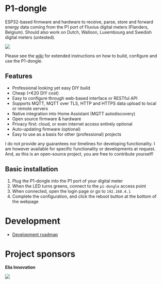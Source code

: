 # P1-dongle
ESP32-based firmware and hardware to receive, parse, store and forward energy data coming from the P1 port of Fluvius digital meters (Flanders, Belgium). Should also work on Dutch, Walloon, Luxembourg and Swedish digital meters (untested).

![](https://github.com/plan-d-io/P1-dongle/wiki/images/P1dongles.jpg)

Please see the [wiki](https://github.com/plan-d-io/P1-dongle/wiki) for extended instructions on how to build, configure and use the P1-dongle.

## Features
- Professional looking yet easy DIY build
- Cheap (<€20 DIY cost)
- Easy to configure through web-based interface or RESTful API
- Supports MQTT, MQTT over TLS, HTTP and HTTPS data upload to local or remote servers
- Native integration into Home Assistant (MQTT autodiscovery)
- Open source firmware & hardware
- Privacy first: cloud, or even internet access entirely optional
- Auto-updating firmware (optional)
- Easy to use as a basis for other (professional) projects

I do not provide any guarantees nor timelines for developing functionality. I am however available for specific functionality or developments at request. 
And, as this is an open-source project, you are free to contribute yourself!

## Basic installation
1. Plug the P1-dongle into the P1 port of your digital meter
2. When the LED turns greens, connect to the `p1-dongle` access point
3. When connected, open the login page or go to `192.168.4.1`
4. Complete the configuration, and click the reboot button at the bottom of the webpage

# Development
- [Development roadmap](https://github.com/plan-d-io/P1-dongle/wiki/Development:-roadmap)

# Project sponsors
**Elia Innovation**

![](https://raw.githubusercontent.com/wiki/plan-d-io/P1-dongle/images/eliagroup.png)
